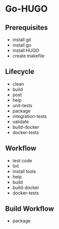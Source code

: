 # Go-HUGO

## Prerequisites

- install git
- install go
- install HUGO
- create makefile

## Lifecycle

- clean
- build
- post
- help
- unit-tests
- package
- integration-tests
- validate
- build-docker
- docker-tests

## Workflow

- test code
- lint
- install tools
- help
- build
- build-docker
- docker-tests

## Build Workflow

- package
